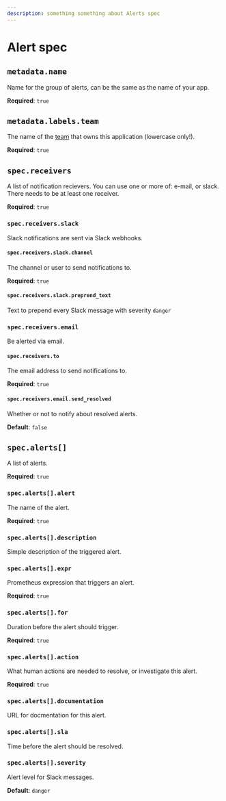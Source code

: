 ```yaml
---
description: something something about Alerts spec
---
```

# Alert spec

## `metadata.name`
Name for the group of alerts, can be the same as the name of your app.

**Required**: `true`

## `metadata.labels.team`
The name of the [team](../../basics/teams.md) that owns this application (lowercase only!).

**Required**: `true`

## `spec.receivers`
A list of notification recievers. You can use one or more of: e-mail, or slack. There needs to be at least one receiver.

**Required**: `true`

### `spec.receivers.slack`
Slack notifications are sent via Slack webhooks.

#### `spec.receivers.slack.channel`
The channel or user to send notifications to.

**Required**: `true`

#### `spec.receivers.slack.preprend_text`
Text to prepend every Slack message with severity `danger`

### `spec.receivers.email`
Be alerted via email.

#### `spec.receivers.to`
The email address to send notifications to.

**Required**: `true`

#### `spec.receivers.email.send_resolved`
Whether or not to notify about resolved alerts.

**Default**: `false`

## `spec.alerts[]`
A list of alerts.

**Required**: `true`

### `spec.alerts[].alert`
The name of the alert.

**Required**: `true`

### `spec.alerts[].description`
Simple description of the triggered alert.

### `spec.alerts[].expr`
Prometheus expression that triggers an alert.

**Required**: `true`
 
### `spec.alerts[].for`
Duration before the alert should trigger.

**Required**: `true`

### `spec.alerts[].action`
What human actions are needed to resolve, or investigate this alert.

**Required**: `true`

### `spec.alerts[].documentation`
URL for docmentation for this alert.

### `spec.alerts[].sla`
Time before the alert should be resolved.

### `spec.alerts[].severity`
Alert level for Slack messages.

**Default**: `danger`
